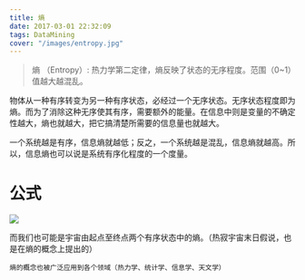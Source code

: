 ```yaml
---
title: 熵
date: 2017-03-01 22:32:09
tags: DataMining
cover: "/images/entropy.jpg"
---
```


> 熵 （Entropy）: 热力学第二定律，熵反映了状态的无序程度。范围（0~1）值越大越混乱。

物体从一种有序转变为另一种有序状态，必经过一个无序状态。无序状态程度即为熵。而为了消除这种无序使其有序，需要额外的能量。在信息中则是变量的不确定性越大，熵也就越大，把它搞清楚所需要的信息量也就越大。 

一个系统越是有序，信息熵就越低；反之，一个系统越是混乱，信息熵就越高。所以，信息熵也可以说是系统有序化程度的一个度量。

# 公式

<img src="http://61.91.161.217/chart?cht=tx&chl={H_s={\sum^{n}+_{i=1}p_iI_e}={-\sum^{n}+_{i=1}{p_ilogp_i}" style="border:none;">

而我们也可能是宇宙由起点至终点两个有序状态中的熵。（热寂宇宙末日假说，也是在熵的概念上提出的）

	熵的概念也被广泛应用到各个领域（热力学、统计学、信息学、天文学）